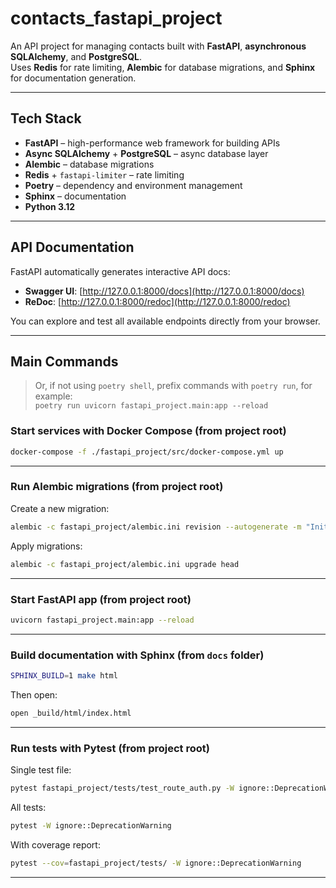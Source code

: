 # contacts_fastapi_project

An API project for managing contacts built with **FastAPI**, **asynchronous SQLAlchemy**, and **PostgreSQL**.  
Uses **Redis** for rate limiting, **Alembic** for database migrations, and **Sphinx** for documentation generation.

---

## Tech Stack

- **FastAPI** – high-performance web framework for building APIs  
- **Async SQLAlchemy** + **PostgreSQL** – async database layer  
- **Alembic** – database migrations  
- **Redis** + `fastapi-limiter` – rate limiting  
- **Poetry** – dependency and environment management  
- **Sphinx** – documentation  
- **Python 3.12**

---

## API Documentation

FastAPI automatically generates interactive API docs:

- **Swagger UI**: [http://127.0.0.1:8000/docs](http://127.0.0.1:8000/docs)  
- **ReDoc**: [http://127.0.0.1:8000/redoc](http://127.0.0.1:8000/redoc)  

You can explore and test all available endpoints directly from your browser.

---

##  Main Commands

> Or, if not using `poetry shell`, prefix commands with `poetry run`, for example:  
> `poetry run uvicorn fastapi_project.main:app --reload`


###  Start services with Docker Compose (from project root)

```bash
docker-compose -f ./fastapi_project/src/docker-compose.yml up
```

---

###  Run Alembic migrations (from project root)

Create a new migration:

```bash
alembic -c fastapi_project/alembic.ini revision --autogenerate -m "Init"
```

Apply migrations:

```bash
alembic -c fastapi_project/alembic.ini upgrade head
```

---

###  Start FastAPI app (from project root)

```bash
uvicorn fastapi_project.main:app --reload
```

---

###  Build documentation with Sphinx (from `docs` folder)

```bash
SPHINX_BUILD=1 make html
```

Then open:

```bash
open _build/html/index.html
```

---

###  Run tests with Pytest (from project root)

Single test file:

```bash
pytest fastapi_project/tests/test_route_auth.py -W ignore::DeprecationWarning
```

All tests:

```bash
pytest -W ignore::DeprecationWarning
```

With coverage report:

```bash
pytest --cov=fastapi_project/tests/ -W ignore::DeprecationWarning
```

---